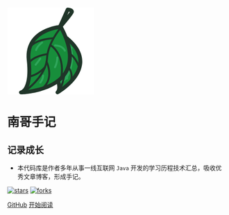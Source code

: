 ![logo](assets/img/tree.png)

# 南哥手记

## 记录成长

- 本代码库是作者多年从事一线互联网 `Java` 开发的学习历程技术汇总，吸收优秀文章博客，形成手记。   
    
[![stars](https://badgen.net/github/stars/nongger/light?icon=github&color=4ab8a1)](https://github.com/nongger/light) [![forks](https://badgen.net/github/forks/nongger/light?icon=github&color=4ab8a1)](https://github.com/nongger/light) 

[GitHub](<https://github.com/nongger/light>)
[开始阅读](README.md)

